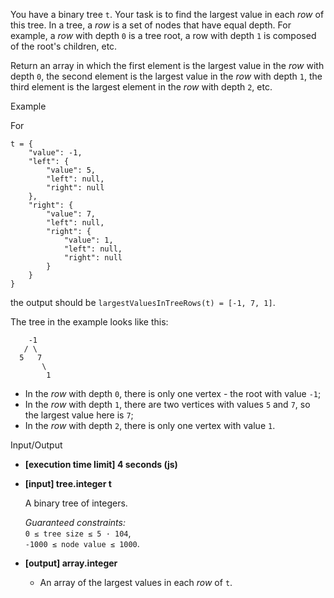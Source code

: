 
You have a binary tree  `t`. Your task is to find the largest value in each  _row_  of this tree. In a tree, a  _row_  is a set of nodes that have equal depth. For example, a  _row_  with depth  `0`  is a tree root, a row with depth  `1`  is composed of the root's children, etc.

Return an array in which the first element is the largest value in the  _row_  with depth  `0`, the second element is the largest value in the  _row_  with depth  `1`, the third element is the largest element in the  _row_  with depth  `2`, etc.

Example

For

```
t = {
    "value": -1,
    "left": {
        "value": 5,
        "left": null,
        "right": null
    },
    "right": {
        "value": 7,
        "left": null,
        "right": {
            "value": 1,
            "left": null,
            "right": null
        }
    }
}

```

the output should be  `largestValuesInTreeRows(t) = [-1, 7, 1]`.

The tree in the example looks like this:

```
    -1
   / \
  5   7
       \
        1

```

-   In the  _row_  with depth  `0`, there is only one vertex - the root with value  `-1`;
-   In the  _row_  with depth  `1`, there are two vertices with values  `5`  and  `7`, so the largest value here is  `7`;
-   In the  _row_  with depth  `2`, there is only one vertex with value  `1`.

Input/Output

-   **[execution time limit] 4 seconds (js)**
    
-   **[input] tree.integer t**
    
    A binary tree of integers.
    
    _Guaranteed constraints:_  
    `0 ≤ tree size ≤ 5 · 104`,  
    `-1000 ≤ node value ≤ 1000`.
    
-   **[output] array.integer**
    
    -   An array of the largest values in each  _row_  of  `t`.